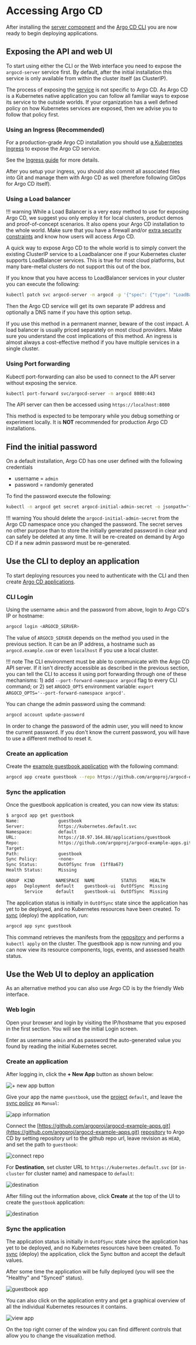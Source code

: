 # Accessing Argo CD

After installing the [server component](install.md) and the [Argo CD CLI](install_cli.md) you are now ready to begin deploying applications.


## Exposing the API and web UI

To start using either the CLI or the Web interface you need to expose the `argocd-server` service first. By default, after the initial installation
this service is only available from within the cluster itself (as ClusterIP).

The process of exposing the [service](https://kubernetes.io/docs/concepts/services-networking/service/) is not specific to Argo CD. As Argo CD is a Kubernetes native application you can follow all familiar ways to expose its service to the outside worlds. If your organization has a well defined policy on how Kubernetes services are exposed, then we advise you to follow that policy first.

### Using an Ingress (Recommended)

For a production-grade Argo CD installation you should use [a Kubernetes Ingress](https://kubernetes.io/docs/concepts/services-networking/ingress/) to expose the Argo CD service.

See the [Ingress guide](../operations/ingress/index.md) for more details.

After you setup your ingress, you should also commit all associated files into Git and manage them with Argo CD as well (therefore following GitOps for Argo CD itself).

### Using a Load balancer

!!! warning
    While a Load Balancer is a very easy method to use for exposing Argo CD, we suggest you only employ it for local clusters, product demos and proof-of-concept scenarios. It also opens your Argo CD installation to the whole world. Make sure that you  have a firewall and/or [extra security constraints](../operations/security.md) and know how users will access Argo CD.

A quick way to expose Argo CD to the whole world is to simply convert the existing ClusterIP service to a Loadbalancer one if your Kubernetes cluster supports LoadBalancer services. This is true for most cloud
platforms, but many bare-metal clusters do not support this out of the box.

If you know that you have access to LoadBalancer services in your cluster you can execute the following:

```bash
kubectl patch svc argocd-server -n argocd -p '{"spec": {"type": "LoadBalancer"}}'
```

Then the Argo CD service will get its own separate IP address and optionally a DNS name if you have this option setup.

If you use this method in a permanent manner, beware of the cost impact. A load balancer is usually priced separately on most cloud providers. Make sure you understand the cost implications of this method. An ingress is almost always a cost-effective method if you have multiple services in a single cluster.

### Using Port forwarding

Kubectl port-forwarding can also be used to connect to the API server without exposing the service.

```bash
kubectl port-forward svc/argocd-server -n argocd 8080:443
```

The API server can then be accessed using `https://localhost:8080`

This method is expected to be temporary while you debug something or experiment locally. It is **NOT** recommended for production Argo CD installations.

## Find the initial password

On a default installation, Argo CD has one user defined with the following credentials

* username = `admin`
* password = randomly generated

To find the password execute the following:

```bash
kubectl -n argocd get secret argocd-initial-admin-secret -o jsonpath="{.data.password}" | base64 -d; echo
```

!!! warning
    You should delete the `argocd-initial-admin-secret` from the Argo CD
    namespace once you changed the password. The secret serves no other
    purpose than to store the initially generated password in clear and can
    safely be deleted at any time. It will be re-created on demand by Argo CD
    if a new admin password must be re-generated.

## Use the CLI to deploy an application

To start deploying resources you need to authenticate with the CLI and then create [Argo CD applications](../basics/apps/index.md).

### CLI Login

Using the username `admin` and the password from above, login to Argo CD's IP or hostname:

```bash
argocd login <ARGOCD_SERVER>
```

The value of `ARGOCD_SERVER` depends on the method you used in the previous section. It can be an IP address, a hostname such as `argocd.example.com` or even `localhost` if you use a local cluster.

!!! note
    The CLI environment must be able to communicate with the Argo CD API server. If it isn't directly accessible as described in the previous section, you can tell the CLI to access it using port forwarding through one of these mechanisms: 1) add `--port-forward-namespace argocd` flag to every CLI command; or 2) set `ARGOCD_OPTS` environment variable: `export ARGOCD_OPTS='--port-forward-namespace argocd'`.

You can change the admin password using the command:

```bash
argocd account update-password
```

In order to change the password of the admin user, you will need to know the current password. If you don't know the current password, you will have to use a different method to reset it.

### Create an application

Create the [example guestbook application](https://github.com/argoproj/argocd-example-apps/tree/master/guestbook) with the following command:

```bash
argocd app create guestbook --repo https://github.com/argoproj/argocd-example-apps.git --path guestbook --dest-server https://kubernetes.default.svc --dest-namespace default
```

### Sync the application

Once the guestbook application is created, you can now view its status:

```bash
$ argocd app get guestbook
Name:               guestbook
Server:             https://kubernetes.default.svc
Namespace:          default
URL:                https://10.97.164.88/applications/guestbook
Repo:               https://github.com/argoproj/argocd-example-apps.git
Target:
Path:               guestbook
Sync Policy:        <none>
Sync Status:        OutOfSync from  (1ff8a67)
Health Status:      Missing

GROUP  KIND        NAMESPACE  NAME          STATUS     HEALTH
apps   Deployment  default    guestbook-ui  OutOfSync  Missing
       Service     default    guestbook-ui  OutOfSync  Missing
```

The application status is initially in `OutOfSync` state since the application has yet to be
deployed, and no Kubernetes resources have been created. To [sync](../syncing/index.md) (deploy) the application, run:

```bash
argocd app sync guestbook
```

This command retrieves the manifests from the [repository](../basics/repos/index.md) and performs a `kubectl apply` on the cluster. The guestbook app is now running and you can now view its resource components, logs,
events, and assessed health status.

## Use the Web UI to deploy an application

As an alternative method you can also use Argo CD is by the friendly Web interface.

### Web login

Open your browser and  login by visiting the IP/hostname that you exposed
in the first section. You will see the initial Login screen.

Enter as username `admin` and as password the auto-generated value you found
by reading the initial Kubernetes secret.

### Create an application

After logging in, click the **+ New App** button as shown below:

![+ new app button](../assets/new-app.png)

Give your app the name `guestbook`, use the [project](../basics/projects/index.md) `default`, and leave the [sync policy](../syncing/index.md) as `Manual`:

![app information](../assets/app-ui-information.png)

Connect the [https://github.com/argoproj/argocd-example-apps.git](https://github.com/argoproj/argocd-example-apps.git) [repository](../basics/repos/index.md) to Argo CD by setting repository url to the github repo url, leave revision as `HEAD`, and set the path to `guestbook`:

![connect repo](../assets/connect-repo.png)

For **Destination**, set cluster URL to `https://kubernetes.default.svc` (or `in-cluster` for cluster name) and namespace to `default`:

![destination](../assets/destination.png)

After filling out the information above, click **Create** at the top of the UI to create the `guestbook` application:

![destination](../assets/create-app.png)


### Sync the application

The application status is initially in `OutOfSync` state since the application has yet to be
deployed, and no Kubernetes resources have been created. To [sync](../syncing/index.md) (deploy) the application, click the Sync button and accept the default values.

After some time the application will be fully deployed (you will see the "Healthy" and "Synced" status).

![guestbook app](../assets/guestbook-app.png)

You can also click on the application entry and get a graphical overview of all the individual Kubernetes resources it contains.

![view app](../assets/guestbook-tree.png)

On the top right corner of the window you can find different controls that allow you to change the visualization method.


